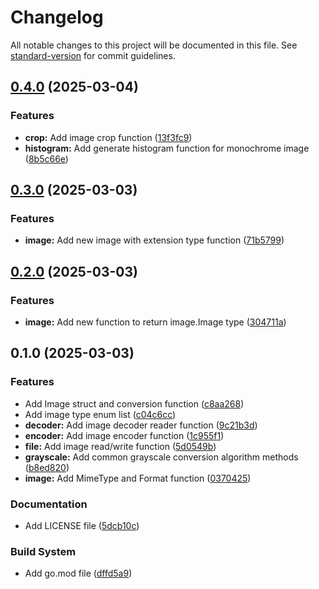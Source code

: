 # Changelog

All notable changes to this project will be documented in this file. See [standard-version](https://github.com/conventional-changelog/standard-version) for commit guidelines.

## [0.4.0](https://github.com/mushoffa/fatamorgana/compare/v0.3.0...v0.4.0) (2025-03-04)


### Features

* **crop:** Add image crop function ([13f3fc9](https://github.com/mushoffa/fatamorgana/commit/13f3fc996cf4c05411ec695afcaf38d742c45a37))
* **histogram:** Add generate histogram function for monochrome image ([8b5c66e](https://github.com/mushoffa/fatamorgana/commit/8b5c66ebd439cd987295a25548989ef201c7cf64))

## [0.3.0](https://github.com/mushoffa/fatamorgana/compare/v0.2.0...v0.3.0) (2025-03-03)


### Features

* **image:** Add new image with extension type function ([71b5799](https://github.com/mushoffa/fatamorgana/commit/71b5799d7c3da916563069c04cf71e6054ecde84))

## [0.2.0](https://github.com/mushoffa/fatamorgana/compare/v0.1.0...v0.2.0) (2025-03-03)


### Features

* **image:** Add new function to return image.Image type ([304711a](https://github.com/mushoffa/fatamorgana/commit/304711a30cb63c8fa9cb90168284d19cc09b051e))

## 0.1.0 (2025-03-03)


### Features

* Add Image struct and conversion function ([c8aa268](https://github.com/mushoffa/fatamorgana/commit/c8aa2685d9299d02f34ab9e7389d861c48e1fb3d))
* Add image type enum list ([c04c6cc](https://github.com/mushoffa/fatamorgana/commit/c04c6ccd1b64ef4d21ef1be75e34480a8cafcb3a))
* **decoder:** Add image decoder reader function ([9c21b3d](https://github.com/mushoffa/fatamorgana/commit/9c21b3d1acdd18749faa361eea8cb75358cc8993))
* **encoder:** Add image encoder function ([1c955f1](https://github.com/mushoffa/fatamorgana/commit/1c955f1fbd7481f46c109228bc0c70524f87ccf1))
* **file:** Add image read/write function ([5d0549b](https://github.com/mushoffa/fatamorgana/commit/5d0549b673f6c3ded9bc0e5ffc0ad45e96ed3bb6))
* **grayscale:** Add common grayscale conversion algorithm methods ([b8ed820](https://github.com/mushoffa/fatamorgana/commit/b8ed8205b7732b5a5d1d59c0ebad05723242c432))
* **image:** Add MimeType and Format function ([0370425](https://github.com/mushoffa/fatamorgana/commit/037042523ecdef36f44063deef792f3a38b01c6b))


### Documentation

* Add LICENSE file ([5dcb10c](https://github.com/mushoffa/fatamorgana/commit/5dcb10c3e3da1ddbd09acf6c88e0f27310cfa459))


### Build System

* Add go.mod file ([dffd5a9](https://github.com/mushoffa/fatamorgana/commit/dffd5a9f7b0159b86e1a80ca340911608684b5f1))
